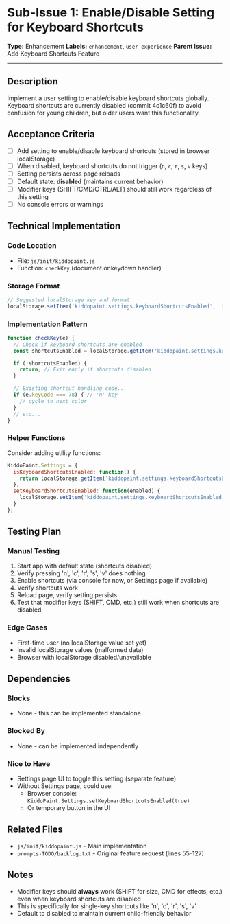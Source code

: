 # Sub-Issue 1: Enable/Disable Setting for Keyboard Shortcuts

**Type:** Enhancement
**Labels:** `enhancement`, `user-experience`
**Parent Issue:** Add Keyboard Shortcuts Feature

---

## Description

Implement a user setting to enable/disable keyboard shortcuts globally. Keyboard shortcuts are currently disabled (commit 4c1c60f) to avoid confusion for young children, but older users want this functionality.

## Acceptance Criteria

- [ ] Add setting to enable/disable keyboard shortcuts (stored in browser localStorage)
- [ ] When disabled, keyboard shortcuts do not trigger (`n`, `c`, `r`, `s`, `v` keys)
- [ ] Setting persists across page reloads
- [ ] Default state: **disabled** (maintains current behavior)
- [ ] Modifier keys (SHIFT/CMD/CTRL/ALT) should still work regardless of this setting
- [ ] No console errors or warnings

## Technical Implementation

### Code Location
- File: `js/init/kiddopaint.js`
- Function: `checkKey` (document.onkeydown handler)

### Storage Format
```javascript
// Suggested localStorage key and format
localStorage.setItem('kiddopaint.settings.keyboardShortcutsEnabled', 'true'); // or 'false'
```

### Implementation Pattern
```javascript
function checkKey(e) {
  // Check if keyboard shortcuts are enabled
  const shortcutsEnabled = localStorage.getItem('kiddopaint.settings.keyboardShortcutsEnabled') === 'true';

  if (!shortcutsEnabled) {
    return; // Exit early if shortcuts disabled
  }

  // Existing shortcut handling code...
  if (e.keyCode === 78) { // 'n' key
    // cycle to next color
  }
  // etc...
}
```

### Helper Functions
Consider adding utility functions:
```javascript
KiddoPaint.Settings = {
  isKeyboardShortcutsEnabled: function() {
    return localStorage.getItem('kiddopaint.settings.keyboardShortcutsEnabled') === 'true';
  },
  setKeyboardShortcutsEnabled: function(enabled) {
    localStorage.setItem('kiddopaint.settings.keyboardShortcutsEnabled', enabled ? 'true' : 'false');
  }
};
```

## Testing Plan

### Manual Testing
1. Start app with default state (shortcuts disabled)
2. Verify pressing 'n', 'c', 'r', 's', 'v' does nothing
3. Enable shortcuts (via console for now, or Settings page if available)
4. Verify shortcuts work
5. Reload page, verify setting persists
6. Test that modifier keys (SHIFT, CMD, etc.) still work when shortcuts are disabled

### Edge Cases
- First-time user (no localStorage value set yet)
- Invalid localStorage values (malformed data)
- Browser with localStorage disabled/unavailable

## Dependencies

### Blocks
- None - this can be implemented standalone

### Blocked By
- None - can be implemented independently

### Nice to Have
- Settings page UI to toggle this setting (separate feature)
- Without Settings page, could use:
  - Browser console: `KiddoPaint.Settings.setKeyboardShortcutsEnabled(true)`
  - Or temporary button in the UI

## Related Files

- `js/init/kiddopaint.js` - Main implementation
- `prompts-TODO/backlog.txt` - Original feature request (lines 55-127)

## Notes

- Modifier keys should **always** work (SHIFT for size, CMD for effects, etc.) even when keyboard shortcuts are disabled
- This is specifically for single-key shortcuts like 'n', 'c', 'r', 's', 'v'
- Default to disabled to maintain current child-friendly behavior
